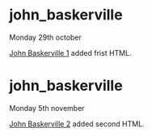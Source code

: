 # john_baskerville

Monday 29th october

[John Baskerville 1](https://paulabart.github.io/john_baskerville/baskerville1) added frist HTML.

# john_baskerville

Monday 5th november

[John Baskerville 2](https://paulabart.github.io/john_baskerville/baskerville2) added second HTML.